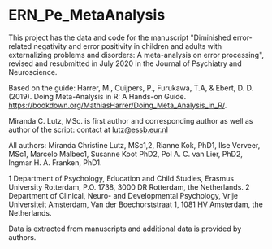 # ERN_Pe_MetaAnalysis

This project has the data and code for the manuscript "Diminished error-related negativity and error positivity in children and adults with externalizing problems and disorders: A meta-analysis on error processing", revised and resubmitted in July 2020 in the Journal of Psychiatry and Neuroscience. 

Based on the guide: Harrer, M., Cuijpers, P., Furukawa, T.A, & Ebert, D. D. (2019). Doing Meta-Analysis in R: A Hands-on Guide. https://bookdown.org/MathiasHarrer/Doing_Meta_Analysis_in_R/. 

Miranda C. Lutz, MSc. is first author and corresponding author as well as author of the script: contact at lutz@essb.eur.nl

All authors:
Miranda Christine Lutz, MSc1,2, Rianne Kok, PhD1, Ilse Verveer, MSc1, Marcelo Malbec1, Susanne Koot PhD2, Pol A. C. van Lier, PhD2, Ingmar H. A. Franken, PhD1.

1 Department of Psychology, Education and Child Studies, Erasmus University Rotterdam, P.O. 1738, 3000 DR Rotterdam, the Netherlands.
2 Department of Clinical, Neuro- and Developmental Psychology, Vrije Universiteit Amsterdam, Van der Boechorststraat 1, 1081 HV Amsterdam, the Netherlands.

Data is extracted from manuscripts and additional data is provided by authors. 
